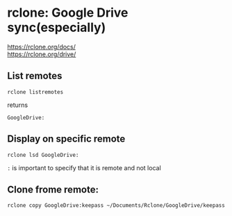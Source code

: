 # rclone: Google Drive sync(especially)
https://rclone.org/docs/  
https://rclone.org/drive/  
## List remotes
```console
rclone listremotes
```
returns
```console
GoogleDrive:
```

## Display on specific remote
```console
rclone lsd GoogleDrive:
```

`:` is important to specify that it is remote and not local

## Clone frome remote:
```console 
rclone copy GoogleDrive:keepass ~/Documents/Rclone/GoogleDrive/keepass
```

